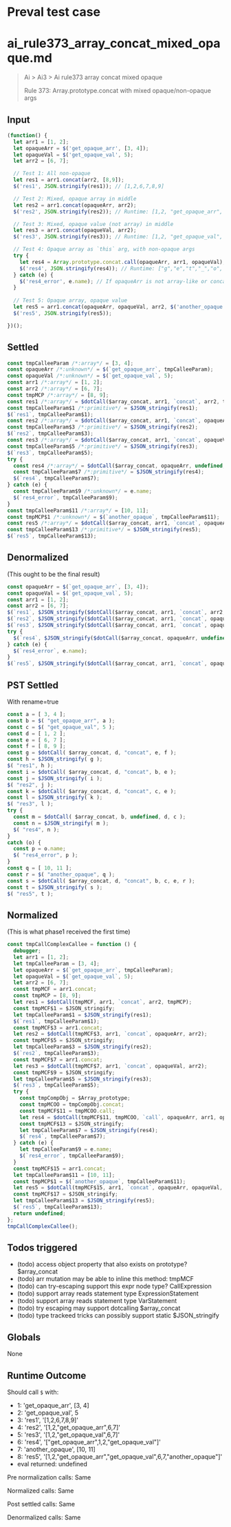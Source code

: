 # Preval test case

# ai_rule373_array_concat_mixed_opaque.md

> Ai > Ai3 > Ai rule373 array concat mixed opaque
>
> Rule 373: Array.prototype.concat with mixed opaque/non-opaque args

## Input

`````js filename=intro
(function() {
  let arr1 = [1, 2];
  let opaqueArr = $('get_opaque_arr', [3, 4]);
  let opaqueVal = $('get_opaque_val', 5);
  let arr2 = [6, 7];

  // Test 1: All non-opaque
  let res1 = arr1.concat(arr2, [8,9]);
  $('res1', JSON.stringify(res1)); // [1,2,6,7,8,9]

  // Test 2: Mixed, opaque array in middle
  let res2 = arr1.concat(opaqueArr, arr2);
  $('res2', JSON.stringify(res2)); // Runtime: [1,2, "get_opaque_arr", 6,7]

  // Test 3: Mixed, opaque value (not array) in middle
  let res3 = arr1.concat(opaqueVal, arr2);
  $('res3', JSON.stringify(res3)); // Runtime: [1,2, "get_opaque_val", 6,7]

  // Test 4: Opaque array as `this` arg, with non-opaque args
  try {
    let res4 = Array.prototype.concat.call(opaqueArr, arr1, opaqueVal);
    $('res4', JSON.stringify(res4)); // Runtime: ["g","e","t","_","o", ... ,1,2, "get_opaque_val"]
  } catch (e) {
    $('res4_error', e.name); // If opaqueArr is not array-like or concat fails
  }
  
  // Test 5: Opaque array, opaque value
  let res5 = arr1.concat(opaqueArr, opaqueVal, arr2, $('another_opaque', [10,11]));
  $('res5', JSON.stringify(res5));

})();
`````


## Settled


`````js filename=intro
const tmpCalleeParam /*:array*/ = [3, 4];
const opaqueArr /*:unknown*/ = $(`get_opaque_arr`, tmpCalleeParam);
const opaqueVal /*:unknown*/ = $(`get_opaque_val`, 5);
const arr1 /*:array*/ = [1, 2];
const arr2 /*:array*/ = [6, 7];
const tmpMCP /*:array*/ = [8, 9];
const res1 /*:array*/ = $dotCall($array_concat, arr1, `concat`, arr2, tmpMCP);
const tmpCalleeParam$1 /*:primitive*/ = $JSON_stringify(res1);
$(`res1`, tmpCalleeParam$1);
const res2 /*:array*/ = $dotCall($array_concat, arr1, `concat`, opaqueArr, arr2);
const tmpCalleeParam$3 /*:primitive*/ = $JSON_stringify(res2);
$(`res2`, tmpCalleeParam$3);
const res3 /*:array*/ = $dotCall($array_concat, arr1, `concat`, opaqueVal, arr2);
const tmpCalleeParam$5 /*:primitive*/ = $JSON_stringify(res3);
$(`res3`, tmpCalleeParam$5);
try {
  const res4 /*:array*/ = $dotCall($array_concat, opaqueArr, undefined, arr1, opaqueVal);
  const tmpCalleeParam$7 /*:primitive*/ = $JSON_stringify(res4);
  $(`res4`, tmpCalleeParam$7);
} catch (e) {
  const tmpCalleeParam$9 /*:unknown*/ = e.name;
  $(`res4_error`, tmpCalleeParam$9);
}
const tmpCalleeParam$11 /*:array*/ = [10, 11];
const tmpMCP$1 /*:unknown*/ = $(`another_opaque`, tmpCalleeParam$11);
const res5 /*:array*/ = $dotCall($array_concat, arr1, `concat`, opaqueArr, opaqueVal, arr2, tmpMCP$1);
const tmpCalleeParam$13 /*:primitive*/ = $JSON_stringify(res5);
$(`res5`, tmpCalleeParam$13);
`````


## Denormalized
(This ought to be the final result)

`````js filename=intro
const opaqueArr = $(`get_opaque_arr`, [3, 4]);
const opaqueVal = $(`get_opaque_val`, 5);
const arr1 = [1, 2];
const arr2 = [6, 7];
$(`res1`, $JSON_stringify($dotCall($array_concat, arr1, `concat`, arr2, [8, 9])));
$(`res2`, $JSON_stringify($dotCall($array_concat, arr1, `concat`, opaqueArr, arr2)));
$(`res3`, $JSON_stringify($dotCall($array_concat, arr1, `concat`, opaqueVal, arr2)));
try {
  $(`res4`, $JSON_stringify($dotCall($array_concat, opaqueArr, undefined, arr1, opaqueVal)));
} catch (e) {
  $(`res4_error`, e.name);
}
$(`res5`, $JSON_stringify($dotCall($array_concat, arr1, `concat`, opaqueArr, opaqueVal, arr2, $(`another_opaque`, [10, 11]))));
`````


## PST Settled
With rename=true

`````js filename=intro
const a = [ 3, 4 ];
const b = $( "get_opaque_arr", a );
const c = $( "get_opaque_val", 5 );
const d = [ 1, 2 ];
const e = [ 6, 7 ];
const f = [ 8, 9 ];
const g = $dotCall( $array_concat, d, "concat", e, f );
const h = $JSON_stringify( g );
$( "res1", h );
const i = $dotCall( $array_concat, d, "concat", b, e );
const j = $JSON_stringify( i );
$( "res2", j );
const k = $dotCall( $array_concat, d, "concat", c, e );
const l = $JSON_stringify( k );
$( "res3", l );
try {
  const m = $dotCall( $array_concat, b, undefined, d, c );
  const n = $JSON_stringify( m );
  $( "res4", n );
}
catch (o) {
  const p = o.name;
  $( "res4_error", p );
}
const q = [ 10, 11 ];
const r = $( "another_opaque", q );
const s = $dotCall( $array_concat, d, "concat", b, c, e, r );
const t = $JSON_stringify( s );
$( "res5", t );
`````


## Normalized
(This is what phase1 received the first time)

`````js filename=intro
const tmpCallComplexCallee = function () {
  debugger;
  let arr1 = [1, 2];
  let tmpCalleeParam = [3, 4];
  let opaqueArr = $(`get_opaque_arr`, tmpCalleeParam);
  let opaqueVal = $(`get_opaque_val`, 5);
  let arr2 = [6, 7];
  const tmpMCF = arr1.concat;
  const tmpMCP = [8, 9];
  let res1 = $dotCall(tmpMCF, arr1, `concat`, arr2, tmpMCP);
  const tmpMCF$1 = $JSON_stringify;
  let tmpCalleeParam$1 = $JSON_stringify(res1);
  $(`res1`, tmpCalleeParam$1);
  const tmpMCF$3 = arr1.concat;
  let res2 = $dotCall(tmpMCF$3, arr1, `concat`, opaqueArr, arr2);
  const tmpMCF$5 = $JSON_stringify;
  let tmpCalleeParam$3 = $JSON_stringify(res2);
  $(`res2`, tmpCalleeParam$3);
  const tmpMCF$7 = arr1.concat;
  let res3 = $dotCall(tmpMCF$7, arr1, `concat`, opaqueVal, arr2);
  const tmpMCF$9 = $JSON_stringify;
  let tmpCalleeParam$5 = $JSON_stringify(res3);
  $(`res3`, tmpCalleeParam$5);
  try {
    const tmpCompObj = $Array_prototype;
    const tmpMCOO = tmpCompObj.concat;
    const tmpMCF$11 = tmpMCOO.call;
    let res4 = $dotCall(tmpMCF$11, tmpMCOO, `call`, opaqueArr, arr1, opaqueVal);
    const tmpMCF$13 = $JSON_stringify;
    let tmpCalleeParam$7 = $JSON_stringify(res4);
    $(`res4`, tmpCalleeParam$7);
  } catch (e) {
    let tmpCalleeParam$9 = e.name;
    $(`res4_error`, tmpCalleeParam$9);
  }
  const tmpMCF$15 = arr1.concat;
  let tmpCalleeParam$11 = [10, 11];
  const tmpMCP$1 = $(`another_opaque`, tmpCalleeParam$11);
  let res5 = $dotCall(tmpMCF$15, arr1, `concat`, opaqueArr, opaqueVal, arr2, tmpMCP$1);
  const tmpMCF$17 = $JSON_stringify;
  let tmpCalleeParam$13 = $JSON_stringify(res5);
  $(`res5`, tmpCalleeParam$13);
  return undefined;
};
tmpCallComplexCallee();
`````


## Todos triggered


- (todo) access object property that also exists on prototype? $array_concat
- (todo) arr mutation may be able to inline this method: tmpMCF
- (todo) can try-escaping support this expr node type? CallExpression
- (todo) support array reads statement type ExpressionStatement
- (todo) support array reads statement type VarStatement
- (todo) try escaping may support dotcalling $array_concat
- (todo) type trackeed tricks can possibly support static $JSON_stringify


## Globals


None


## Runtime Outcome


Should call `$` with:
 - 1: 'get_opaque_arr', [3, 4]
 - 2: 'get_opaque_val', 5
 - 3: 'res1', '[1,2,6,7,8,9]'
 - 4: 'res2', '[1,2,"get_opaque_arr",6,7]'
 - 5: 'res3', '[1,2,"get_opaque_val",6,7]'
 - 6: 'res4', '["get_opaque_arr",1,2,"get_opaque_val"]'
 - 7: 'another_opaque', [10, 11]
 - 8: 'res5', '[1,2,"get_opaque_arr","get_opaque_val",6,7,"another_opaque"]'
 - eval returned: undefined

Pre normalization calls: Same

Normalized calls: Same

Post settled calls: Same

Denormalized calls: Same

